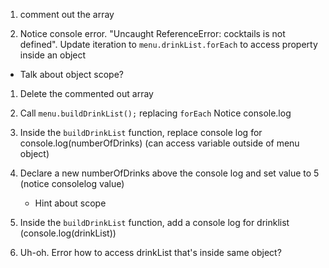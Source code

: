 1. comment out the array

1. Notice console error. "Uncaught ReferenceError: cocktails is not defined". Update iteration to `menu.drinkList.forEach` to access property inside an object
 * Talk about object scope? 

1. Delete the commented out array 

1. Call `menu.buildDrinkList();` replacing `forEach` Notice console.log

1. Inside the `buildDrinkList` function, replace console log for console.log(numberOfDrinks) (can access variable outside of menu object)

1. Declare a new numberOfDrinks above the console log and set value to 5 (notice consolelog value)
    * Hint about scope

1. Inside the `buildDrinkList` function, add a console log for drinklist (console.log(drinkList))

1. Uh-oh. Error how to access drinkList that's inside same object?

